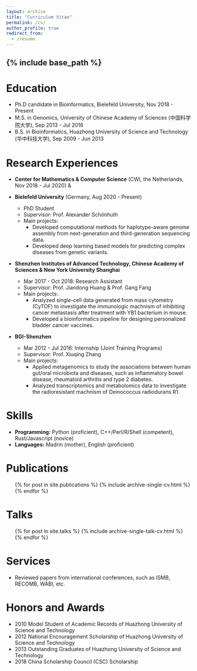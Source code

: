 ```yaml
---
layout: archive
title: "Curriculum Vitae"
permalink: /cv/
author_profile: true
redirect_from:
  - /resume
---
```


{% include base_path %}
----

Education
======
* Ph.D candidate in Bioinformatics, Bielefeld University, Nov 2018 - Present
* M.S. in Genomics, University of Chinese Academy of Sciences (中国科学院大学), Sep 2013 - Jul 2016
* B.S. in Bioinformatics, Huazhong University of Science and Technology (华中科技大学), Sep 2009 - Jun 2013

Research Experiences
======
* **Center for Mathematics & Computer Science** (CWI, the Netherlands, Nov 2018 - Jul 2020)  &
* **Bielefeld University** (Germany, Aug 2020 - Present)	
  * PhD Student
  * Supervisor: Prof. Alexander Schönhuth
  * Main projects:
    * Developed computational methods for haplotype-aware genome assembly from next-generation and third-generation sequencing data.
    * Developed deep learning based models for predicting complex diseases from genetic variants.

* **Shenzhen Institutes of Advanced Technology, Chinese Academy of Sciences &	New York University Shanghai**
  * Mar 2017 - Oct 2018: Research Assistant 
  * Supervisor: Prof. Jiandong Huang & Prof. Gang Fang
  * Main projects:
    * Analyzed single-cell data generated from mass cytometry (CyTOF) to investigate the immunologic machnism of inhibiting cancer metastasis after treatment with YB1 bacterium in mouse.
    * Developed a bioinformatics pipeline for designing personalized bladder cancer vaccines.

* **BGI-Shenzhen**
  * Mar 2012 - Jul 2016: Internship (Joint Training Programs)
  * Supervisor: Prof. Xiuqing Zhang
  * Main projects: 
    * Applied metagenomics to study the associations between human gut/oral microbiota and diseases, such as inflammatory bowel disease, rheumatoid arthritis and type 2 diabetes. 
    * Analyzed transcriptomics and metabolomics data to investigate the radioresistant machnism of Deinococcus radiodurans R1.
  
Skills
======
* **Programming:** Python (proficient), C++/Perl/R/Shell (competent), Rust/Javascript (novice)
* **Languages:** Madrin (mother), English (proficient)

<!-- * Skill 2
  * Sub-skill 2.1
  * Sub-skill 2.3 -->

Publications
======
  <ul>{% for post in site.publications %}
    {% include archive-single-cv.html %}
  {% endfor %}</ul>
  
Talks
======
  <ul>{% for post in site.talks %}
    {% include archive-single-talk-cv.html %}
  {% endfor %}</ul>
  
<!-- Teaching
======
  <ul>{% for post in site.teaching %}
    {% include archive-single-cv.html %}
  {% endfor %}</ul> -->
  
Services 
======
* Reviewed papers from international conferences, such as ISMB, RECOMB, WABI, etc.

Honors and Awards
======
* 2010	Model Student of Academic Records of Huazhong University of Science and Technology
* 2012	National Encouragement Scholarship of Huazhong University of Science and Technology
* 2013	Outstanding Graduates of Huazhong University of Science and Technology
* 2018	China Scholarship Council (CSC) Scholarship
